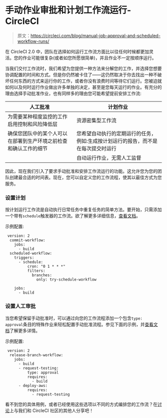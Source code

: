 # 手动作业审批和计划工作流运行- CircleCI

> 原文：<https://circleci.com/blog/manual-job-approval-and-scheduled-workflow-runs/>

在 CircleCI 2.0 中，团队在选择如何运行工作流方面比以往任何时候都更加灵活。您的作业可能很复杂(或者如您所愿很简单)，并且作业不一定按顺序运行。

当我们交付工作流时，我们希望为您提供一种方法来分解您的工作，并选择您想要协调配置的时间和方式。但是你仍然被卡住了——这仍然取决于你去找出一种不破坏任何东西的方式来运行你的工作，或者你没有浪费时间等待它们运行。您被迫就如何以及何时运行作业做出许多单独的决定，甚至是您每天运行的作业。有充分的理由选择手动批准作业，也有同样多的理由您可能希望提前安排工作流:

| 人工批准 | 计划作业 |
| --- | --- |
| 为需要某种程度监控的工作启用控制和风险降低层 | 资源密集型工作流 |
| 确保您团队中的某个人可以在部署到生产环境之前检查和确认工作的细节 | 您希望自动执行的定期运行的任务，例如:生成按计划运行的报告，而不是在每次提交时运行 |
|   | 自动运行作业，无需人工监督 |

因此，现在我们引入了要求手动批准和安排工作流运行的功能。这允许您为您的团队创建最合适的时间表。现在，您可以自定义您的工作流程，使其以最佳方式为您服务。

### 设置计划

按计划运行工作流是自动执行日常任务中重复任务的简单方法。要开始，只需添加一个带有`schedule`触发器的工作流。欲了解更多详细信息，[查看文档](https://circleci.com/docs/workflows/#scheduling-a-workflow)。

示例配置:

```
 version: 2
  commit-workflow:
    jobs:
      - build 
  scheduled-workflow:
    triggers:
      - schedule:
          cron: "0 1 * * *"
          filters:
            branches:
              only: try-schedule-workflow

    jobs:
      - build 
```

### 设置人工审批

当您希望保留手动批准时，可以通过向您的工作流程添加一个包含`type: approval`条目的特殊作业来轻松配置手动批准流程。参见下面的示例，并[查看文档](https://circleci.com/docs/workflows/#holding-a-workflow-for-a-manual-approval)了解更多详情。

示例配置:

```
 version: 2
  release-branch-workflow:
    jobs:
      - build
      - request-testing:
          type: approval
          requires:
            - build
      - deploy-aws:
          requires:
            - request-testing 
```

看不到您的具体用例，或者已经使用这些选项以不同的方式编排您的工作流？在[讨论](https://discuss.circleci.com/)上与我们和 CircleCI 社区的其他人分享吧！